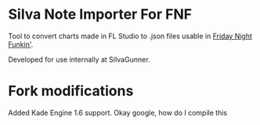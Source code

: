 # SiIva Note Importer For FNF
Tool to convert charts made in FL Studio to .json files usable in [Friday Night Funkin'](https://github.com/ninjamuffin99/Funkin).

Developed for use internally at SiIvaGunner.

# Fork modifications
Added Kade Engine 1.6 support. Okay google, how do I compile this
